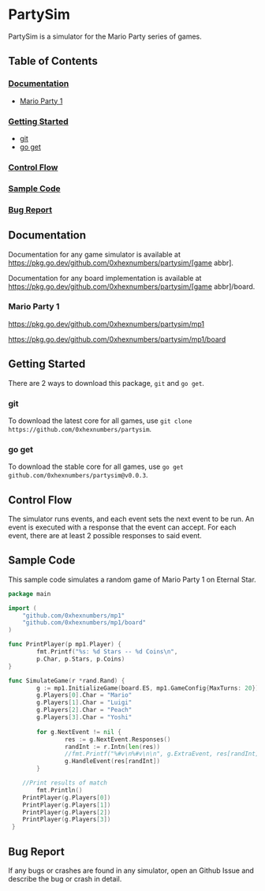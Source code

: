 # PartySim

PartySim is a simulator for the Mario Party series of games.

## Table of Contents

### [Documentation](#documentation)

- [Mario Party 1](#mario-party-1)

### [Getting Started](#getting-started)

- [git](#git)
- [go get](#go-get)
  
### [Control Flow](#control-flow)

### [Sample Code](#sample-code)

### [Bug Report](#bug-report)

## Documentation

Documentation for any game simulator is available at https://pkg.go.dev/github.com/0xhexnumbers/partysim/[game abbr].

Documentation for any board implementation is available at https://pkg.go.dev/github.com/0xhexnumbers/partysim/[game abbr]/board.

### Mario Party 1

https://pkg.go.dev/github.com/0xhexnumbers/partysim/mp1

https://pkg.go.dev/github.com/0xhexnumbers/partysim/mp1/board

## Getting Started

There are 2 ways to download this package, `git` and `go get`.

### git

To download the latest core for all games, use `git clone https://github.com/0xhexnumbers/partysim`.

### go get

To download the stable core for all games, use `go get github.com/0xhexnumbers/partysim@v0.0.3`.

## Control Flow

The simulator runs events, and each event sets the next event to be run. An event is executed with a response that the event can accept. For each event, there are at least 2 possible responses to said event.

## Sample Code

This sample code simulates a random game of Mario Party 1 on Eternal Star.

```go
package main

import (
	"github.com/0xhexnumbers/mp1"
	"github.com/0xhexnumbers/mp1/board"
)

func PrintPlayer(p mp1.Player) {
        fmt.Printf("%s: %d Stars -- %d Coins\n",
		p.Char, p.Stars, p.Coins)
}

func SimulateGame(r *rand.Rand) {
        g := mp1.InitializeGame(board.ES, mp1.GameConfig{MaxTurns: 20})
        g.Players[0].Char = "Mario"
        g.Players[1].Char = "Luigi"
        g.Players[2].Char = "Peach"
        g.Players[3].Char = "Yoshi"
 
        for g.NextEvent != nil {
                res := g.NextEvent.Responses()
                randInt := r.Intn(len(res))
                //fmt.Printf("%#v\n%#v\n\n", g.ExtraEvent, res[randInt])
                g.HandleEvent(res[randInt])
        }

	//Print results of match 
        fmt.Println()
	PrintPlayer(g.Players[0])
	PrintPlayer(g.Players[1])
	PrintPlayer(g.Players[2])
	PrintPlayer(g.Players[3])
 }
```

## Bug Report

If any bugs or crashes are found in any simulator, open an Github Issue and describe the bug or crash in detail.
